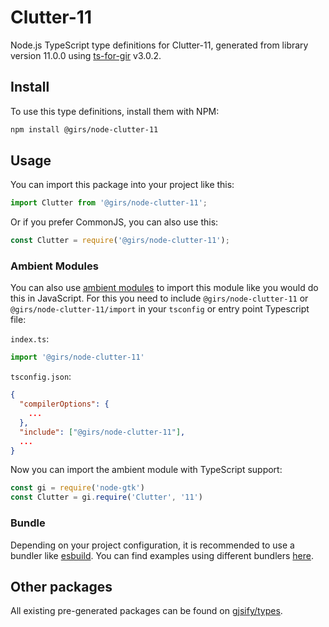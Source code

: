
# Clutter-11

Node.js TypeScript type definitions for Clutter-11, generated from library version 11.0.0 using [ts-for-gir](https://github.com/gjsify/ts-for-gir) v3.0.2.


## Install

To use this type definitions, install them with NPM:
```bash
npm install @girs/node-clutter-11
```

## Usage

You can import this package into your project like this:
```ts
import Clutter from '@girs/node-clutter-11';
```

Or if you prefer CommonJS, you can also use this:
```ts
const Clutter = require('@girs/node-clutter-11');
```

### Ambient Modules

You can also use [ambient modules](https://github.com/gjsify/ts-for-gir/tree/main/packages/cli#ambient-modules) to import this module like you would do this in JavaScript.
For this you need to include `@girs/node-clutter-11` or `@girs/node-clutter-11/import` in your `tsconfig` or entry point Typescript file:

`index.ts`:
```ts
import '@girs/node-clutter-11'
```

`tsconfig.json`:
```json
{
  "compilerOptions": {
    ...
  },
  "include": ["@girs/node-clutter-11"],
  ...
}
```

Now you can import the ambient module with TypeScript support: 

```ts
const gi = require('node-gtk')
const Clutter = gi.require('Clutter', '11')
```


### Bundle

Depending on your project configuration, it is recommended to use a bundler like [esbuild](https://esbuild.github.io/). You can find examples using different bundlers [here](https://github.com/gjsify/ts-for-gir/tree/main/examples).

## Other packages

All existing pre-generated packages can be found on [gjsify/types](https://github.com/gjsify/types).

